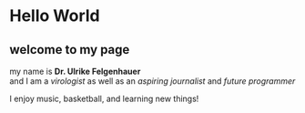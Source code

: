 # Hello World 
## welcome to my page

my name is **Dr. Ulrike Felgenhauer**
<br>
and I am a *virologist* as well as an *aspiring journalist* and *future programmer*

I enjoy music, basketball, and learning new things!
